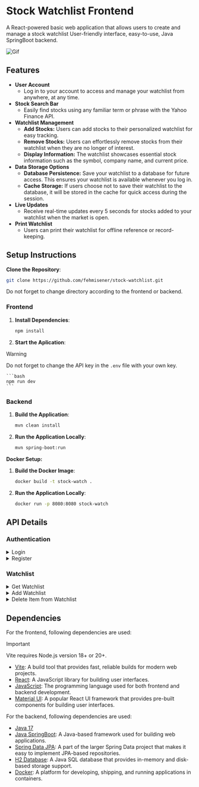 # Stock Watchlist Frontend

A React-powered basic web application that allows users to create and manage a stock watchlist User-friendly interface, easy-to-use, Java SpringBoot backend.

![Gif](/docs/demo.gif)

## Features

- **User Account**
  - Log in to your account to access and manage your watchlist from anywhere, at any time.
- **Stock Search Bar**
  - Easily find stocks using any familiar term or phrase with the Yahoo Finance API.
- **Watchlist Management**
  - **Add Stocks:** Users can add stocks to their personalized watchlist for easy tracking.
  - **Remove Stocks:** Users can effortlessly remove stocks from their watchlist when they are no longer of interest.
  - **Display Information:** The watchlist showcases essential stock information such as the symbol, company name, and current price.
- **Data Storage Options**
  - **Database Persistence:** Save your watchlist to a database for future access. This ensures your watchlist is available whenever you log in.
  - **Cache Storage:** If users choose not to save their watchlist to the database, it will be stored in the cache for quick access during the session.
- **Live Updates**
  - Receive real-time updates every 5 seconds for stocks added to your watchlist when the market is open.
- **Print Watchlist**
  - Users can print their watchlist for offline reference or record-keeping.

## Setup Instructions

**Clone the Repository**:

```bash
git clone https://github.com/fehmisener/stock-watchlist.git
```

Do not forget to change directory according to the frontend or backend.

### Frontend

1. **Install Dependencies**:

    ```bash
    npm install
    ```

2. **Start the Aplication**:

  > [!WARNING]
  > Do not forget to change the API key in the `.env` file with your own key.

    ```bash
    npm run dev
    ```

### Backend

1. **Build the Application**:

    ```bash
    mvn clean install
    ```

2. **Run the Application Locally**:

    ```bash
    mvn spring-boot:run
    ```

**Docker Setup:**

1. **Build the Docker Image**:

    ```bash
    docker build -t stock-watch .  
    ```

2. **Run the Application Locally**:

    ```bash
    docker run -p 8080:8080 stock-watch
    ```

## API Details

### Authentication

<details>
<summary>Login</summary>

#### Login

Logs a User into the system. It is used in the frontend client to authenticate a user.

**URL** : `/v1/auth/login`

**Method** : `POST`

**Auth required** : NO

**Permissions required** : None

**Data constraints**

```json
{
  "email": "<email_of_user>",
  "password": "<password_of_user>"
}
```

**Success Response**

**Code** : `200 OK`

```json
{
  "token": "eyJhbGciOiJIUzI1NiJ9.eyJzdWIiOiJ1c2VyMUBleGFtcGxlLmNvbSIsImlhdCI6MTcxNjE2MTgwMCwiZXhwIjoxNzE2MTYyNDAwfQ.mS8oZ82B6v_XkVIZnK3_icw1JzY5Fz4SqMMIGnE4FXw",
  "expiresIn": 600000
}
```

**Error Responses**

**Condition** : If username or password is incorrect.

**Code** : `401 UNAUTHORIZED`

```json
{
  "type": "about:blank",
  "title": "Unauthorized",
  "status": 401,
  "detail": "Bad credentials",
  "instance": "/v1/auth/login",
  "description": "The username or password is incorrect"
}
```

</details>

<details>
<summary>Register</summary>

#### Register

Registers a new User in the system.

**URL** : `/v1/auth/register`

**Method** : `POST`

**Auth required** : NO

**Permissions required** : None

**Data constraints**

```json
{
  "email": "<email_of_user>",
  "password": "<password_of_user>"
}
```

**Success Response**

**Code** : `200 OK`

```json
{
  "createdDate": null,
  "lastModifiedDate": null,
  "deleted": false,
  "id": 1,
  "email": "user1@example.com",
  "password": "$2a$10$OmqqPnnVHEB.7bxvHVNsHumd76S18d9sZnZNffrQNfiuvKNUArah6",
  "watchlists": null,
  "enabled": true,
  "username": "user1@example.com",
  "authorities": [],
  "accountNonExpired": true,
  "accountNonLocked": true,
  "credentialsNonExpired": true
}
```

</details>

### Watchlist

<details>
<summary>Get Watchlist</summary>

#### Get Watchlist

Retrieves the watchlist of the User. It is used in the frontend client to display the watchlist of the User.

**URL** : `/v1/watchlist/get`

**Method** : `GET`

**Auth required** : YES

**Permissions required** : None

**Success Response**

**Code** : `200 OK`

```json
[
  {
    "id": 1,
    "userId": 1,
    "watchlistItems": [
      {
        "symbol": "FROTO.IS"
      },
      {
        "symbol": "TESLA"
      },
      {
        "symbol": "THYAO.IS"
      }
    ]
  }
]
```

**Error Responses**

**Condition** : If the JWT token has expired.

**Code** : `403 FORBIDDEN`

```json
{
  "type": "about:blank",
  "title": "Forbidden",
  "status": 403,
  "detail": "JWT expired at 2024-05-19T20:55:11Z. Current time: 2024-05-20T00:05:51Z, a difference of 11440514 milliseconds.  Allowed clock skew: 0 milliseconds.",
  "instance": "/v1/watchlist/get",
  "description": "The JWT token has expired"
}
```

---
</details>

<details>
<summary>Add Watchlist</summary>

#### Add Watchlist

Registers a new user in the system.

**URL** : `/v1/watchlist/add`

**Method** : `POST`

**Auth required** : YES

**Permissions required** : None

**Data constraints**

```json
{
  "watchlistItems": [
    {
      "symbol": "YATAS"
    },
    {
      "symbol": "KOTON"
    },
    {
      "symbol": "THYAO"
    }
  ]
}
```

**Success Response**

**Code** : `200 OK`

```json
{
  "id": 1,
  "userId": 1,
  "watchlistItems": [
    {
      "symbol": "YATAS"
    },
    {
      "symbol": "KOTON"
    },
    {
      "symbol": "THYAO"
    }
  ]
}

```

**Error Responses**

**Condition** : If the JWT token has expired.

**Code** : `403 FORBIDDEN`

```json
{
  "type": "about:blank",
  "title": "Forbidden",
  "status": 403,
  "detail": "JWT expired at 2024-05-19T20:55:11Z. Current time: 2024-05-20T00:05:51Z, a difference of 11440514 milliseconds.  Allowed clock skew: 0 milliseconds.",
  "instance": "/v1/watchlist/add",
  "description": "The JWT token has expired"
}
```

---
</details>

<details>
<summary>Delete Item from Watchlist</summary>

#### Delete Item from Watchlist

Deletes an item from the watchlist of the User.

**URL** : `/v1/watchlist/deleteItem`

**URL Parameters** : `symbol=[string]` where `symbol` is the symbol of the stock to be deleted.

**Method** : `DELETE`

**Auth required** : YES

**Permissions required** : None

**Error Responses**

**Condition** : If the JWT token has expired.

**Code** : `403 FORBIDDEN`

```json
{
  "type": "about:blank",
  "title": "Forbidden",
  "status": 403,
  "detail": "JWT expired at 2024-05-19T20:55:11Z. Current time: 2024-05-20T00:05:51Z, a difference of 11440514 milliseconds.  Allowed clock skew: 0 milliseconds.",
  "instance": "/v1/watchlist/deleteItem",
  "description": "The JWT token has expired"
}
```

</details>

## Dependencies

For the frontend, following dependencies are used:

> [!IMPORTANT]
> Vite requires Node.js version 18+ or 20+.

- [Vite](https://vitejs.dev/): A build tool that provides fast, reliable builds for modern web projects.
- [React](https://reactjs.org/): A JavaScript library for building user interfaces.
- [JavaScript](https://developer.mozilla.org/en-US/docs/Web/JavaScript): The programming language used for both frontend and backend development.
- [Material UI](https://material-ui.com/): A popular React UI framework that provides pre-built components for building user interfaces.

For the backend, following dependencies are used:

- [Java 17](https://openjdk.org/projects/jdk/17/)
- [Java SpringBoot](https://spring.io/projects/spring-boot): A Java-based framework used for building web applications.
- [Spring Data JPA](https://spring.io/projects/spring-data-jpa): A part of the larger Spring Data project that makes it easy to implement JPA-based repositories.
- [H2 Database](https://www.h2database.com/html/main.html): A Java SQL database that provides in-memory and disk-based storage support.
- [Docker](https://www.docker.com/): A platform for developing, shipping, and running applications in containers.
